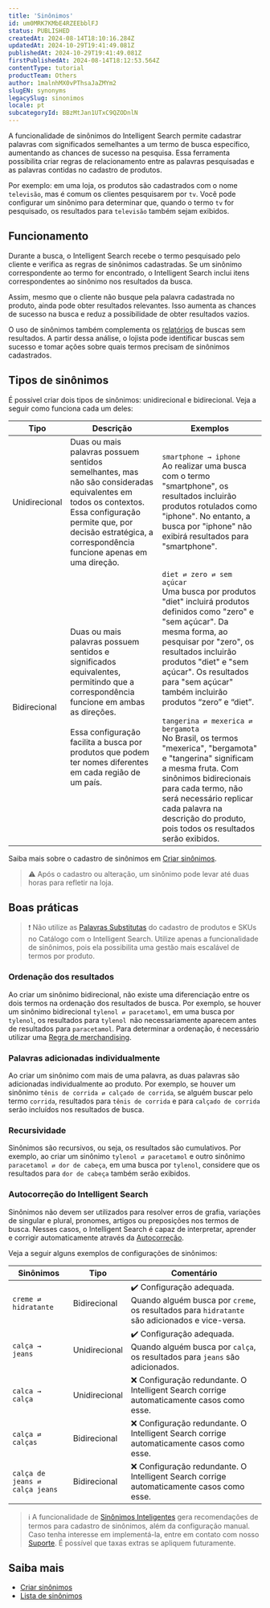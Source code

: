 ```yaml
---
title: 'Sinônimos'
id: um0MRK7KMbE4RZEEbblFJ
status: PUBLISHED
createdAt: 2024-08-14T18:10:16.284Z
updatedAt: 2024-10-29T19:41:49.081Z
publishedAt: 2024-10-29T19:41:49.081Z
firstPublishedAt: 2024-08-14T18:12:53.564Z
contentType: tutorial
productTeam: Others
author: 1malnhMX0vPThsaJaZMYm2
slugEN: synonyms
legacySlug: sinonimos
locale: pt
subcategoryId: BBzMtJan1UTxC9QZODnlN
---
```


A funcionalidade de sinônimos do Intelligent Search permite cadastrar palavras com significados semelhantes a um termo de busca específico, aumentando as chances de sucesso na pesquisa. Essa ferramenta possibilita criar regras de relacionamento entre as palavras pesquisadas e as palavras contidas no cadastro de produtos.

Por exemplo: em uma loja, os produtos são cadastrados com o nome `televisão`, mas é comum os clientes pesquisarem por `tv`. Você pode configurar um sinônimo para determinar que, quando o termo `tv` for pesquisado, os resultados para `televisão` também sejam exibidos.

## Funcionamento

Durante a busca, o Intelligent Search recebe o termo pesquisado pelo cliente e verifica as regras de sinônimos cadastradas. Se um sinônimo correspondente ao termo for encontrado, o Intelligent Search inclui itens correspondentes ao sinônimo nos resultados da busca.

Assim, mesmo que o cliente não busque pela palavra cadastrada no produto, ainda pode obter resultados relevantes. Isso aumenta as chances de sucesso na busca e reduz a possibilidade de obter resultados vazios.

O uso de sinônimos também complementa os [relatórios](/pt/tutorial/analytics--6qRMAHDL9hvv3oE0bh8mA1) de buscas sem resultados. A partir dessa análise, o lojista pode identificar buscas sem sucesso e tomar ações sobre quais termos precisam de sinônimos cadastrados.

## Tipos de sinônimos

É possível criar dois tipos de sinônimos: unidirecional e bidirecional. Veja a seguir como funciona cada um deles:

| Tipo | Descrição | Exemplos |
|---|---|---|
| Unidirecional | Duas ou mais palavras possuem sentidos semelhantes, mas não são consideradas equivalentes em todos os contextos.<br>Essa configuração permite que, por decisão estratégica, a correspondência funcione apenas em uma direção. | `smartphone → iphone`<br>Ao realizar uma busca com o termo "smartphone", os resultados incluirão produtos rotulados como "iphone". No entanto, a busca por "iphone" não exibirá resultados para "smartphone". |
| Bidirecional | Duas ou mais palavras possuem sentidos e significados equivalentes, permitindo que a correspondência funcione em ambas as direções. <br><br>Essa configuração facilita a busca por produtos que podem ter nomes diferentes em cada região de um país. | `diet ⇄ zero ⇄ sem açúcar`<br>Uma busca por produtos "diet" incluirá produtos definidos como "zero" e "sem açúcar". Da mesma forma, ao pesquisar por "zero", os resultados incluirão produtos "diet" e "sem açúcar". Os resultados para "sem açúcar" também incluirão produtos “zero” e “diet”.<br><br>`tangerina ⇄ mexerica ⇄ bergamota`<br>No Brasil, os termos "mexerica", "bergamota" e "tangerina" significam a mesma fruta. Com sinônimos bidirecionais para cada termo, não será necessário replicar cada palavra na descrição do produto, pois todos os resultados serão exibidos. |

Saiba mais sobre o cadastro de sinônimos em [Criar sinônimos](/pt/tutorial/criar-sinonimos--5IfjhvjxNAvJGEWNn0AhOA).

> ⚠️ Após o cadastro ou alteração, um sinônimo pode levar até duas horas para refletir na loja.

## Boas práticas

> ❗ Não utilize as [Palavras Substitutas](/pt/tutorial/otimizar-as-buscas-com-palavras-substitutas--32FqSsl5VuQyiIMEc02Uwu) do cadastro de produtos e SKUs no Catálogo com o Intelligent Search. Utilize apenas a funcionalidade de sinônimos, pois ela possibilita uma gestão mais escalável de termos por produto.

### Ordenação dos resultados

Ao criar um sinônimo bidirecional, não existe uma diferenciação entre os dois termos na ordenação dos resultados de busca. Por exemplo, se houver um sinônimo bidirecional `tylenol ⇄ paracetamol`, em uma busca por `tylenol`, os resultados para `tylenol `não necessariamente aparecem antes de resultados para `paracetamol`. Para determinar a ordenação, é necessário utilizar uma [Regra de merchandising](/pt/tutorial/regras-de-merchandising--2UEbxllrr98twbGIVhSPvi).

### Palavras adicionadas individualmente

Ao criar um sinônimo com mais de uma palavra, as duas palavras são adicionadas individualmente ao produto. Por exemplo, se houver um sinônimo `tênis de corrida ⇄ calçado de corrida`, se alguém buscar pelo termo `corrida`, resultados para `tênis de corrida` e para `calçado de corrida` serão incluídos nos resultados de busca.

### Recursividade

Sinônimos são recursivos, ou seja, os resultados são cumulativos. Por exemplo, ao criar um sinônimo `tylenol ⇄ paracetamol` e outro sinônimo `paracetamol ⇄ dor de cabeça`, em uma busca por `tylenol`, considere que os resultados para `dor de cabeça` também serão exibidos.

### Autocorreção do Intelligent Search

Sinônimos não devem ser utilizados para resolver erros de grafia, variações de singular e plural, pronomes, artigos ou preposições nos termos de busca. Nesses casos, o Intelligent Search é capaz de interpretar, aprender e corrigir automaticamente através da [Autocorreção](/pt/tutorial/comportamento-da-busca--B9o3JbV6utAinBJ1ETujs#autocorrecao).

Veja a seguir alguns exemplos de configurações de sinônimos:

| Sinônimos | Tipo | Comentário |
|---|---|---|
| `creme ⇄ hidratante` | Bidirecional | ✔️ Configuração adequada. Quando alguém busca por `creme`, os resultados para `hidratante` são adicionados e vice-versa. |
| `calça → jeans` | Unidirecional | ✔️ Configuração adequada. Quando alguém busca por `calça`, os resultados para `jeans` são adicionados. |
| `calca → calça`  | Unidirecional | ❌ Configuração redundante. O Intelligent Search corrige automaticamente casos como esse. |
| `calça ⇄ calças` | Bidirecional | ❌ Configuração redundante. O Intelligent Search corrige automaticamente casos como esse. |
| `calça de jeans ⇄ calça jeans` | Bidirecional | ❌ Configuração redundante. O Intelligent Search corrige automaticamente casos como esse. |

> ℹ️ A funcionalidade de [Sinônimos Inteligentes](/pt/tutorial/sinonimos-inteligentes--1rR47Kk96UgFYwh8dkDG7i) gera recomendações de termos para cadastro de sinônimos, além da configuração manual. Caso tenha interesse em implementá-la, entre em contato com nosso [Suporte](https://support.vtex.com/hc/pt-br/requests). É possível que taxas extras se apliquem futuramente.

## Saiba mais

* [Criar sinônimos](/pt/tutorial/criar-sinonimos--5IfjhvjxNAvJGEWNn0AhOA)
* [Lista de sinônimos](/pt/tutorial/lista-de-sinonimos--3E1fi0C6tVrR0klMFXAaU8)
